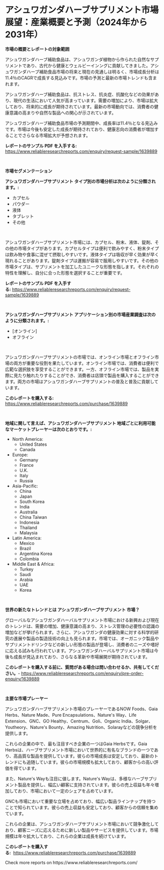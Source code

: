 <p><h1>アシュワガンダハーブサプリメント市場展望：産業概要と予測（2024年から2031年）</h1></p><p><strong>市場の概要とレポートの対象範囲</strong></p>
<p><p>アシュワガンダハーブ補助食品は、アシュワガンダ植物から作られた自然なサプリメントであり、古代から健康とウェルビーインングに貢献してきました。アシュワガンダハーブ補助食品市場の将来と現在の見通しは明るく、市場成長分析は11.4％のCAGRで成長する見込みです。市場の予測と最新の市場トレンドも含まれます。</p><p>アシュワガンダハーブ補助食品は、抗ストレス、抗炎症、抗酸化などの効果があり、現代の生活において人気が高まっています。需要の増加により、市場は拡大しており、将来的に成長が期待されています。最新の市場動向では、消費者の健康意識の高まりや自然な製品への関心が示されています。</p><p>アシュワガンダハーブ補助食品市場の予測期間中、成長率は11.4％となる見込みです。市場は今後も安定した成長が期待されており、健康志向の消費者が増加することでさらなる市場拡大が予想されます。</p></p>
<p><strong>レポートのサンプル PDF を入手する:</strong> <a href="https://www.reliableresearchreports.com/enquiry/request-sample/1639889">https://www.reliableresearchreports.com/enquiry/request-sample/1639889</a></p>
<p>&nbsp;</p>
<p><strong>市場セグメンテーション</strong></p>
<p><strong>アシュワガンダハーブサプリメント タイプ別の市場分析は次のように分類されます。:</strong></p>
<p><ul><li>カプセル</li><li>パウダー</li><li>液体</li><li>タブレット</li><li>その他</li></ul></p>
<p>&nbsp;</p>
<p><p>アシュワガンダハーブサプリメント市場には、カプセル、粉末、液体、錠剤、その他の市場タイプがあります。カプセルタイプは便利で飲みやすく、粉末タイプは飲み物や食事に混ぜて摂取しやすいです。液体タイプは吸収が早く効果が早く現れることがあります。錠剤タイプは運搬が容易で服用しやすいです。その他の市場タイプは、サプリメントを加工したユニークな形態を指します。それぞれの特性を理解し、自分に合った形態を選択することが重要です。</p></p>
<p><strong>レポートのサンプル PDF を入手する:</strong>&nbsp;<a href="https://www.reliableresearchreports.com/enquiry/request-sample/1639889">https://www.reliableresearchreports.com/enquiry/request-sample/1639889</a></p>
<p>&nbsp;</p>
<p><strong> アシュワガンダハーブサプリメント アプリケーション別の市場産業調査は次のように分類されます。:</strong></p>
<p><ul><li>[オンライン]</li><li>オフライン</li></ul></p>
<p>&nbsp;</p>
<p><p>アシュワガンダハーブサプリメントの市場では、オンライン市場とオフライン市場の両方が重要な役割を果たしています。オンライン市場では、消費者は便利で広範な選択肢を享受することができます。一方、オフライン市場では、製品を実際に見たり触れたりすることができ、消費者は店頭で製品を購入することができます。両方の市場はアシュワガンダハーブサプリメントの普及と普及に貢献しています。</p></p>
<p><strong>このレポートを購入する:</strong>&nbsp; <a href="https://www.reliableresearchreports.com/purchase/1639889">https://www.reliableresearchreports.com/purchase/1639889</a></p>
<p>&nbsp;</p>
<p><strong>地域に関して言えば、アシュワガンダハーブサプリメント 地域ごとに利用可能なマーケットプレーヤーは次のとおりです。:</strong></p>
<p><ul>
    <li>
        North America:
        <ul>
            <li>United States</li>
            <li>Canada</li>
        </ul>
    </li>
    <li>
        Europe:
        <ul>
            <li>Germany</li>
            <li>France</li>
            <li>U.K.</li>
            <li>Italy</li>
            <li>Russia</li>
        </ul>
    </li>
    <li>
        Asia-Pacific:
        <ul>
            <li>China</li>
            <li>Japan</li>
            <li>South Korea</li>
            <li>India</li>
            <li>Australia</li>
            <li>China Taiwan</li>
            <li>Indonesia</li>
            <li>Thailand</li>
            <li>Malaysia</li>
        </ul>
    </li>
    <li>
        Latin America:
        <ul>
            <li>Mexico</li>
            <li>Brazil</li>
            <li>Argentina Korea</li>
            <li>Colombia</li>
        </ul>
    </li>
    <li>
        Middle East & Africa:
        <ul>
            <li>Turkey</li>
            <li>Saudi</li>
            <li>Arabia</li>
            <li>UAE</li>
            <li>Korea</li>
        </ul>
    </li>
    </ul></p>
<p>&nbsp;</p>
<p><strong>世界の新たなトレンドとは アシュワガンダハーブサプリメント 市場？</strong></p>
<p><p>グローバルなアシュワガンダハーバルサプリメント市場における新興および現在のトレンドは、需要の増加、健康意識の高まり、ストレス管理の必要性の認識の増加などが挙げられます。さらに、アシュワガンダの健康効果に対する科学的研究の進展や製品の製造技術の向上も見られます。市場では、オーガニック製品やサプリメントドリンクなどの新しい形態の製品が登場し、消費者のニーズや嗜好に応える試みも行われています。アシュワガンダハーバルサプリメント市場は今後も成長が見込まれており、さらなる革新や市場展開が期待されています。</p></p>
<p><strong>このレポートを購入する前に、質問がある場合は問い合わせるか、共有してください。</strong>- <a href="https://www.reliableresearchreports.com/enquiry/pre-order-enquiry/1639889">https://www.reliableresearchreports.com/enquiry/pre-order-enquiry/1639889</a></p>
<p>&nbsp;</p>
<p><strong>主要な市場プレーヤー</strong></p>
<p><p>アシュワガンダハーブサプリメント市場のプレーヤーであるNOW Foods、Gaia Herbs、Nature Made、Pure Encapsulations、Nature's Way、Life Extension、GNC、GO Healthy、Centrum、Goli、Organic India、Solgar、Youtheory、Nature's Bounty、Amazing Nutrition、Solarayなどの競争分析を提供します。</p><p>これらの企業の中で、最も注目すべき企業の一つはGaia Herbsです。Gaia Herbsは、ハーブサプリメント市場において世界的に有名なブランドの一つであり、高品質な製品を提供しています。彼らの市場成長は安定しており、最新のトレンドにも追随しています。彼らの市場規模も拡大しており、顧客からの高い評価を得ています。</p><p>また、Nature's Wayも注目に値します。Nature's Wayは、多様なハーブサプリメント製品を提供し、幅広い顧客に支持されています。彼らの売上収益も年々増加しており、市場において一定のシェアを占めています。</p><p>GNCも市場において重要な立場を占めており、幅広い製品ラインナップを持つことで知られています。彼らの売上収益も安定しており、顧客からの信頼を集めています。</p><p>これらの企業は、アシュワガンダハーブサプリメント市場において競争激化しており、顧客ニーズに応えるために新しい製品やサービスを提供しています。市場規模は年々拡大しており、これらの企業は成長を続けています。</p></p>
<p><strong>このレポートを購入する:</strong>&nbsp;&nbsp;<a href="https://www.reliableresearchreports.com/purchase/1639889">https://www.reliableresearchreports.com/purchase/1639889</a></p>
<p>Check more reports on https://www.reliableresearchreports.com/</p>